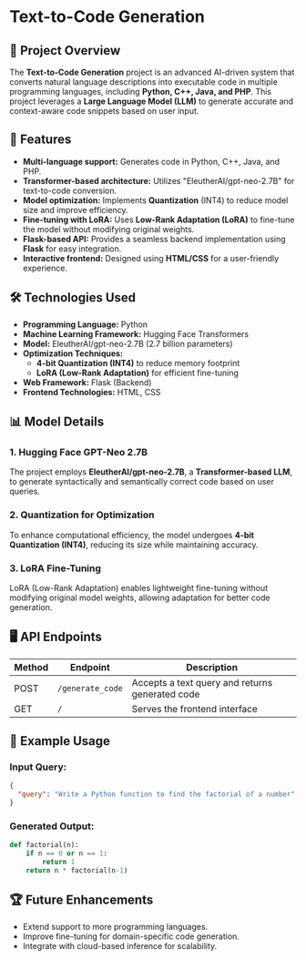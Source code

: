 # Text-to-Code Generation

## 📌 Project Overview
The **Text-to-Code Generation** project is an advanced AI-driven system that converts natural language descriptions into executable code in multiple programming languages, including **Python, C++, Java, and PHP**. This project leverages a **Large Language Model (LLM)** to generate accurate and context-aware code snippets based on user input.

## 🚀 Features
- **Multi-language support:** Generates code in Python, C++, Java, and PHP.
- **Transformer-based architecture:** Utilizes "EleutherAI/gpt-neo-2.7B" for text-to-code conversion.
- **Model optimization:** Implements **Quantization** (INT4) to reduce model size and improve efficiency.
- **Fine-tuning with LoRA:** Uses **Low-Rank Adaptation (LoRA)** to fine-tune the model without modifying original weights.
- **Flask-based API:** Provides a seamless backend implementation using **Flask** for easy integration.
- **Interactive frontend:** Designed using **HTML/CSS** for a user-friendly experience.

## 🛠️ Technologies Used
- **Programming Language:** Python
- **Machine Learning Framework:** Hugging Face Transformers
- **Model:** EleutherAI/gpt-neo-2.7B (2.7 billion parameters)
- **Optimization Techniques:**
  - **4-bit Quantization (INT4)** to reduce memory footprint
  - **LoRA (Low-Rank Adaptation)** for efficient fine-tuning
- **Web Framework:** Flask (Backend)
- **Frontend Technologies:** HTML, CSS


## 📊 Model Details
### **1. Hugging Face GPT-Neo 2.7B**
The project employs **EleutherAI/gpt-neo-2.7B**, a **Transformer-based LLM**, to generate syntactically and semantically correct code based on user queries.

### **2. Quantization for Optimization**
To enhance computational efficiency, the model undergoes **4-bit Quantization (INT4)**, reducing its size while maintaining accuracy.

### **3. LoRA Fine-Tuning**
LoRA (Low-Rank Adaptation) enables lightweight fine-tuning without modifying original model weights, allowing adaptation for better code generation.

## 🖥️ API Endpoints
| Method | Endpoint | Description |
|--------|---------|-------------|
| POST | `/generate_code` | Accepts a text query and returns generated code |
| GET | `/` | Serves the frontend interface |

## 📌 Example Usage
### **Input Query:**
```json
{
  "query": "Write a Python function to find the factorial of a number"
}
```
### **Generated Output:**
```python
def factorial(n):
    if n == 0 or n == 1:
        return 1
    return n * factorial(n-1)
```

## 🏆 Future Enhancements
- Extend support to more programming languages.
- Improve fine-tuning for domain-specific code generation.
- Integrate with cloud-based inference for scalability.




